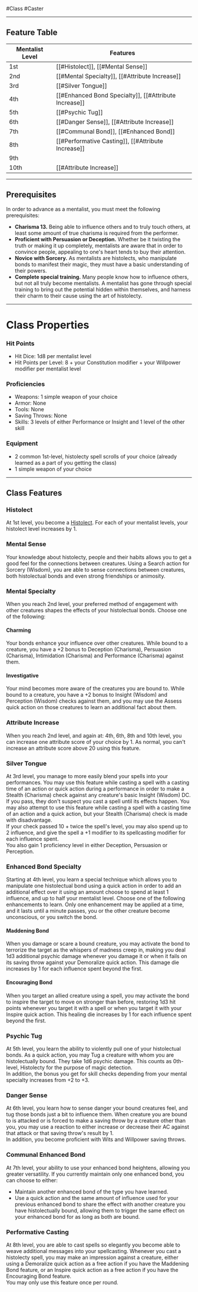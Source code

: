 #Class #Caster 
- - -
## Feature Table

| **Mentalist Level** | **Features**                                          |
| ------------------- | ----------------------------------------------------- |
| 1st                 | [[#Histolect]], [[#Mental Sense]]                     |
| 2nd                 | [[#Mental Specialty]], [[#Attribute Increase]]        |
| 3rd                 | [[#Silver Tongue]]                                    |
| 4th                 | [[#Enhanced Bond Specialty]], [[#Attribute Increase]] |
| 5th                 | [[#Psychic Tug]]                                      |
| 6th                 | [[#Danger Sense]], [[#Attribute Increase]]            |
| 7th                 | [[#Communal Bond]], [[#Enhanced Bond]]                |
| 8th                 | [[#Performative Casting]], [[#Attribute Increase]]    |
| 9th                 |                                                       |
| 10th                | [[#Attribute Increase]]                               |
   - - -

## Prerequisites
 
In order to advance as a mentalist, you must meet the following prerequisites:

- **Charisma 13.** Being able to influence others and to truly touch others, at least some amount of true charisma is required from the performer.
- **Proficient with Persuasion or Deception.** Whether be it twisting the truth or making it up completely, mentalists are aware that in order to convince people, appealing to one's heart tends to buy their attention.
- **Novice with Sorcery.** As mentalists are histolects, who manipulate bonds to manifest their magic, they must have a basic understanding of their powers.
- **Complete special training.** Many people know how to influence others, but not all truly become mentalists. A mentalist has gone through special training to bring out the potential hidden within themselves, and harness their charm to their cause using the art of histolecty.
   
- - -
# Class Properties
 
### Hit Points

- Hit Dice: 1d8 per mentalist level
- Hit Points per Level: 8 + your Constitution modifier + your Willpower modifier per mentalist level
 
### Proficiencies
  - Weapons: 1 simple weapon of your choice
- Armor: None
- Tools: None
- Saving Throws: None
- Skills: 3 levels of either Performance or Insight and 1 level of the other skill
 
### Equipment
 
- 2 common 1st-level, histolecty spell scrolls of your choice (already learned as a part of you getting the class)
- 1 simple weapon of your choice
   
- - -
## Class Features
 
### Histolect
 
At 1st level, you become a [Histolect](Histolecty.md). For each of your mentalist levels, your histolect level increases by 1.
 
### Mental Sense
 
Your knowledge about histolecty, people and their habits allows you to get a good feel for the connections between creatures. Using a Search action for Sorcery (Wisdom), you are able to sense connections between creatures, both histolectual bonds and even strong friendships or animosity.
 
### Mental Specialty
 
When you reach 2nd level, your preferred method of engagement with other creatures shapes the effects of your histolectual bonds. Choose one of the following:
 
#### Charming
Your bonds enhance your influence over other creatures. While bound to a creature, you have a +2 bonus to Deception (Charisma), Persuasion (Charisma), Intimidation (Charisma) and Performance (Charisma) against them.
 
#### Investigative
Your mind becomes more aware of the creatures you are bound to. While bound to a creature, you have a +2 bonus to Insight (Wisdom) and Perception (Wisdom) checks against them, and you may use the Assess quick action on those creatures to learn an additional fact about them.
 
### Attribute Increase
 
When you reach 2nd level, and again at: 4th, 6th, 8th and 10th level, you can increase one attribute score of your choice by 1. As normal, you can't increase an attribute score above 20 using this feature.
 
### Silver Tongue
 
At 3rd level, you manage to more easily blend your spells into your performances. You may use this feature while casting a spell with a casting time of an action or quick action during a performance in order to make a Stealth (Charisma) check against any creature's basic Insight (Wisdom) DC. If you pass, they don't suspect you cast a spell until its effects happen. You may also attempt to use this feature while casting a spell with a casting time of an action and a quick action, but your Stealth (Charisma) check is made with disadvantage.  
If your check passed 10 + twice the spell's level, you may also spend up to 2 influence, and give the spell a +1 modifier to its spellcasting modifier for each influence spent.  
You also gain 1 proficiency level in either Deception, Persuasion or Perception.
 
### Enhanced Bond Specialty
 
Starting at 4th level, you learn a special technique which allows you to manipulate one histolectual bond using a quick action in order to add an additional effect over it using an amount choose to spend at least 1 influence, and up to half your mentalist level. Choose one of the following enhancements to learn. Only one enhancement may be applied at a time, and it lasts until a minute passes, you or the other creature become unconscious, or you switch the bond.
 
#### Maddening Bond
When you damage or scare a bound creature, you may activate the bond to terrorize the target as the whispers of madness creep in, making you deal 1d3 additional psychic damage whenever you damage it or when it fails on its saving throw against your Demoralize quick action. This damage die increases by 1 for each influence spent beyond the first.
 
#### Encouraging Bond
When you target an allied creature using a spell, you may activate the bond to inspire the target to move on stronger than before, restoring 1d3 hit points whenever you target it with a spell or when you target it with your Inspire quick action. This healing die increases by 1 for each influence spent beyond the first.
 
### Psychic Tug
 
At 5th level, you learn the ability to violently pull one of your histolectual bonds. As a quick action, you may Tug a creature with whom you are histolectually bound. They take 1d6 psychic damage. This counts as 0th-level, Histolecty for the purpose of magic detection.  
In addition, the bonus you get for skill checks depending from your mental specialty increases from +2 to +3.
 
### Danger Sense
 
At 6th level, you learn how to sense danger your bound creatures feel, and tug those bonds just a bit to influence them. When creature you are bound to is attacked or is forced to make a saving throw by a creature other than you, you may use a reaction to either increase or decrease their AC against that attack or that saving throw's result by 1.  
In addition, you become proficient with Wits and Willpower saving throws.
 
### Communal Enhanced Bond
 
At 7th level, your ability to use your enhanced bond heightens, allowing you greater versatility. If you currently maintain only one enhanced bond, you can choose to either:

- Maintain another enhanced bond of the type you have learned.
- Use a quick action and the same amount of influence used for your previous enhanced bond to share the effect with another creature you have histolectually bound, allowing them to trigger the same effect on your enhanced bond for as long as both are bound.
 
### Performative Casting
 
At 8th level, you are able to cast spells so elegantly you become able to weave additional messages into your spellcasting. Whenever you cast a histolecty spell, you may make an impression against a creature, either using a Demoralize quick action as a free action if you have the Maddening Bond feature, or an Inspire quick action as a free action if you have the Encouraging Bond feature.  
You may only use this feature once per round.